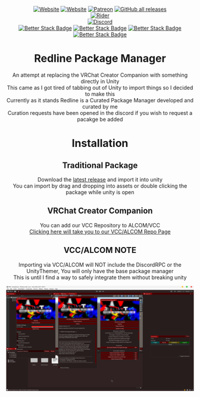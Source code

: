 <div align='center'>  

[![Website](https://img.shields.io/website?down_color=red&down_message=Offline&label=Trigon.Systems&style=for-the-badge&up_color=cyan&up_message=Online&url=https%3A%2F%2Ftrigon.systems)](https://trigon.systems)
[![Website](https://img.shields.io/website?down_color=red&down_message=Offline&label=C0deRa.in&style=for-the-badge&up_color=cyan&up_message=Online&url=https%3A%2F%2Fc0dera.in)](https://c0dera.in)
[![Patreon](https://img.shields.io/badge/Patreon-Donate-pink?style=for-the-badge)](https://www.patreon.com/PhoenixAceVFX)
[![GitHub all releases](https://img.shields.io/github/downloads/Redline-Team/RPM/total?color=red&label=Total%20Downloads&logo=github&logoColor=red&style=for-the-badge)](https://github.com/Redline-Team/RPM/releases/latest)  
[![Rider](https://img.shields.io/badge/Rider-000000.svg?style=for-the-badge&logo=Rider&logoColor=white&color=black&labelColor=crimson)](https://www.jetbrains.com/rider/)  
[![Discord](https://img.shields.io/discord/1253122047354077258?style=for-the-badge&logo=discord&logoColor=white&label=RXR%20Coalition&labelColor=black)](https://discord.gg/hrD7KJkhde)  
[![Better Stack Badge](https://uptime.betterstack.com/status-badges/v3/monitor/1htdw.svg)](https://status.c0dera.in)
[![Better Stack Badge](https://uptime.betterstack.com/status-badges/v3/monitor/1htdf.svg)](https://status.c0dera.in)
[![Better Stack Badge](https://uptime.betterstack.com/status-badges/v3/monitor/1jo75.svg)](https://status.c0dera.in)
[![Better Stack Badge](https://uptime.betterstack.com/status-badges/v3/monitor/1jo77.svg)](https://status.c0dera.in)  
# Redline Package Manager  
An attempt at replacing the VRChat Creator Companion with something directly in Unity  
This came as I got tired of tabbing out of Unity to import things so I decided to make this  
Currently as it stands Redline is a Curated Package Manager developed and curated by me  
Curation requests have been opened in the discord if you wish to request a pacakge be added  

# Installation  
## Traditional Package  
Download the [latest release](https://github.com/Redline-Team/RPM/releases/latest) and import it into unity  
You can import by drag and dropping into assets or double clicking the package while unity is open  
## VRChat Creator Companion  
You can add our VCC Repository to ALCOM/VCC  
[Clicking here will take you to our VCC/ALCOM Repo Page](https://redline-team.github.io/RedlineVCC/)  
## VCC/ALCOM NOTE  
Importing via VCC/ALCOM will NOT include the DiscordRPC or the UnityThemer, You will only have the base package manager  
This is until I find a way to safely integrate them without breaking unity  

<img src="TWpuYSR.png" />  
</div>

